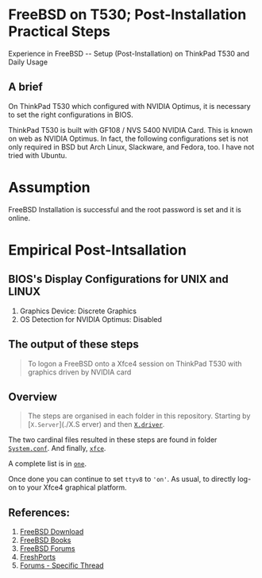 # FreeBSD on T530; Post-Installation Practical Steps

Experience in FreeBSD -- Setup (Post-Installation) on ThinkPad T530 and Daily Usage

## A brief

On ThinkPad T530 which configured with NVIDIA Optimus, it is necessary to set the right configurations in BIOS.

ThinkPad T530 is built with GF108 / NVS 5400 NVIDIA Card. This is known on web as NVIDIA Optimus. In fact, the following configurations set is not only required in BSD but Arch Linux, Slackware, and Fedora, too. I have not tried with Ubuntu.

# Assumption
FreeBSD Installation is successful and the root password is set and it is online.

# Empirical Post-Intsallation


## BIOS's Display Configurations for UNIX and LINUX

1. Graphics Device: Discrete Graphics
2. OS Detection for NVIDIA Optimus: Disabled


## The output of these steps

> To logon a FreeBSD onto a Xfce4 session on ThinkPad T530 with graphics driven by NVIDIA card


## Overview

> The steps are organised in each folder in this repository. Starting by [`X.Server`](./X.S
erver) and then [`X.driver`](./X.driver). 

The two cardinal files resulted in these steps are found in folder [`System.conf`](./System.conf). And finally, [`xfce`](/xfce).

A complete list is in [`one`](./one/readme.md).

Once done you can continue to set `ttyv8` to `'on'`. As usual, to directly log-on to your Xfce4 graphical platform.


## References:

1. [FreeBSD Download](https://download.freebsd.org/ftp/doc/en/books/handbook/book.pdf)
2. [FreeBSD Books](https://download.freebsd.org/ftp/doc/en/books/arch-handbook/book.pdf)
3. [FreeBSD Forums](https://forums.freebsd.org)
4. [FreshPorts](https://freshports.org/x11/nvidia-driver/)
5. [Forums - Specific Thread](https://forums.freebsd.org/threads/how-to-solving-xorg-with-nvidia-issues-no-screens-found-ee-and-other-nasty-problems-gremlins.64941/)
